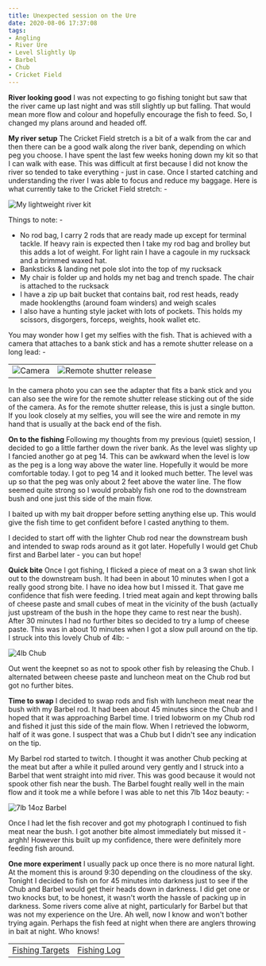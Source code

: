 ```yaml
---
title: Unexpected session on the Ure
date: 2020-08-06 17:37:08
tags:
- Angling
- River Ure
- Level Slightly Up
- Barbel
- Chub
- Cricket Field
---
```

**River looking good**
I was not expecting to go fishing tonight but saw that the river came up last night and was still slightly up but falling. That would mean more flow and colour and hopefully encourage the fish to feed. So, I changed my plans around and headed off.

**My river setup**
The Cricket Field stretch is a bit of a walk from the car and then there can be a good walk along the river bank, depending on which peg you choose. I have spent the last few weeks honing down my kit so that I can walk with ease. This was difficult at first because I did not know the river so tended to take everything - just in case. Once I started catching and understanding the river I was able to focus and reduce my baggage. Here is what currently take to the Cricket Field stretch: -

![My lightweight river kit](/images/2020-08-06/MyKit.jpg)

Things to note: -
- No rod bag, I carry 2 rods that are ready made up except for terminal tackle. If heavy rain is expected then I take my rod bag and brolley but this adds a lot of weight. For light rain I have a cagoule in my rucksack and a brimmed waxed hat.
- Banksticks & landing net pole slot into the top of my rucksack
- My chair is folder up and holds my net bag and trench spade. The chair is attached to the rucksack
- I have a zip up bait bucket that contains bait, rod rest heads, ready made hooklengths (around foam winders) and weigh scales
- I also have a hunting style jacket with lots of pockets. This holds my scissors, disgorgers, forceps, weights, hook wallet etc.

You may wonder how I get my selfies with the fish. That is achieved with a camera that attaches to a bank stick and has a remote shutter release on a long lead: -

|             |  |
:-------------------------:|:-------------------------:
![Camera](/images/2020-08-06/Camera.jpg)  |  ![Remote shutter release](/images/2020-08-06/Remote.jpg)
 
In the camera photo you can see the adapter that fits a bank stick and you can also see the wire for the remote shutter release sticking out of the side of the camera. As for the remote shutter release, this is just a single button. If you look closely at my selfies, you will see the wire and remote in my hand that is usually at the back end of the fish.

**On to the fishing**
Following my thoughts from my previous (quiet) session, I decided to go a little farther down the river bank. As the level was slighty up I fancied another go at peg 14. This can be awkward when the level is low as the peg is a long way above the water line. Hopefully it would be more comfortable today. I got to peg 14 and it looked much better. The level was up so that the peg was only about 2 feet above the water line. The flow seemed quite strong so I would probably fish one rod to the downstream bush and one just this side of the main flow.

I baited up with my bait dropper before setting anything else up. This would give the fish time to get confident before I casted anything to them.

I decided to start off with the lighter Chub rod near the downstream bush and intended to swap rods around as it got later. Hopefully I would get Chub first and Barbel later - you can but hope!

**Quick bite**
Once I got fishing, I flicked a piece of meat on a 3 swan shot link out to the downstream bush. It had been in about 10 minutes when I got a really good strong bite. I have no idea how but I missed it. That gave me confidence that fish were feeding. I tried meat again and kept throwing balls of cheese paste and small cubes of meat in the vicinity of the bush (actually just upstream of the bush in the hope they came to rest near the bush). After 30 minutes I had no further bites so decided to try a lump of cheese paste. This was in about 10 minutes when I got a slow pull around on the tip. I struck into this lovely Chub of 4lb: -

![4lb Chub](/images/2020-08-06/4lbChub.jpg)

Out went the keepnet so as not to spook other fish by releasing the Chub. I alternated between cheese paste and luncheon meat on the Chub rod but got no further bites.

**Time to swap**
I decided to swap rods and fish with luncheon meat near the bush with my Barbel rod. It had been about 45 minutes since the Chub and I hoped that it was approaching Barbel time. I tried lobworm on my Chub rod and fished it just this side of the main flow. When I retrieved the lobworm, half of it was gone. I suspect that was a Chub but I didn't see any indication on the tip. 

My Barbel rod started to twitch. I thought it was another Chub pecking at the meat but after a while it pulled around very gently and I struck into a Barbel that went straight into mid river. This was good because it would not spook other fish near the bush. The Barbel fought really well in the main flow and it took me a while before I was able to net this 7lb 14oz beauty: -

![7lb 14oz Barbel](/images/2020-08-06/7lb14ozBarbel.jpg)

Once I had let the fish recover and got my photograph I continued to fish meat near the bush. I got another bite almost immediately but missed it - arghh! However this built up my confidence, there were definitely more feeding fish around.

**One more experiment**
I usually pack up once there is no more natural light. At the moment this is around 9:30 depending on the cloudiness of the sky. Tonight I decided to fish on for 45 minutes into darkness just to see if the Chub and Barbel would get their heads down in darkness. I did get one or two knocks but, to be honest, it wasn't worth the hassle of packing up in darkness. Some rivers come alive at night, particularly for Barbel but that was not my experience on the Ure. Ah well, now I know and won't bother trying again. Perhaps the fish feed at night when there are anglers throwing in bait at night. Who knows!

|||
|---------|------|
|<a href="/2020/07/20200726-Fishing-Targets/">Fishing Targets</a>|<a href="/2020/08/20200816-FishingLog/">Fishing Log</a>|
